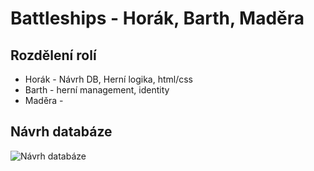 # Battleships - Horák, Barth, Maděra

## Rozdělení rolí
- Horák   - Návrh DB, Herní logika, html/css  
- Barth   - herní management, identity
- Maděra  -

## Návrh databáze
![Návrh databáze](https://i.imgur.com/Y8Mulbk.jpg)
